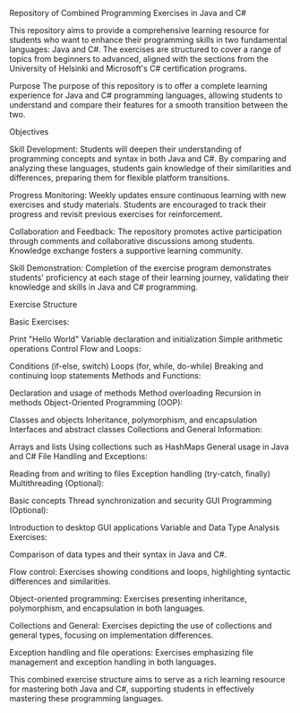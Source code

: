 Repository of Combined Programming Exercises in Java and C#

This repository aims to provide a comprehensive learning resource for students who want to enhance their programming skills in two fundamental languages: Java and C#. The exercises are structured to cover a range of topics from beginners to advanced, aligned with the sections from the University of Helsinki and Microsoft's C# certification programs.

Purpose
The purpose of this repository is to offer a complete learning experience for Java and C# programming languages, allowing students to understand and compare their features for a smooth transition between the two.

Objectives

Skill Development: Students will deepen their understanding of programming concepts and syntax in both Java and C#. By comparing and analyzing these languages, students gain knowledge of their similarities and differences, preparing them for flexible platform transitions.

Progress Monitoring: Weekly updates ensure continuous learning with new exercises and study materials. Students are encouraged to track their progress and revisit previous exercises for reinforcement.

Collaboration and Feedback: The repository promotes active participation through comments and collaborative discussions among students. Knowledge exchange fosters a supportive learning community.

Skill Demonstration: Completion of the exercise program demonstrates students' proficiency at each stage of their learning journey, validating their knowledge and skills in Java and C# programming.

Exercise Structure

Basic Exercises:

Print "Hello World"
Variable declaration and initialization
Simple arithmetic operations
Control Flow and Loops:

Conditions (if-else, switch)
Loops (for, while, do-while)
Breaking and continuing loop statements
Methods and Functions:

Declaration and usage of methods
Method overloading
Recursion in methods
Object-Oriented Programming (OOP):

Classes and objects
Inheritance, polymorphism, and encapsulation
Interfaces and abstract classes
Collections and General Information:

Arrays and lists
Using collections such as HashMaps
General usage in Java and C#
File Handling and Exceptions:

Reading from and writing to files
Exception handling (try-catch, finally)
Multithreading (Optional):

Basic concepts
Thread synchronization and security
GUI Programming (Optional):

Introduction to desktop GUI applications
Variable and Data Type Analysis Exercises:

Comparison of data types and their syntax in Java and C#.

Flow control: Exercises showing conditions and loops, highlighting syntactic differences and similarities.

Object-oriented programming: Exercises presenting inheritance, polymorphism, and encapsulation in both languages.

Collections and General: Exercises depicting the use of collections and general types, focusing on implementation differences.

Exception handling and file operations: Exercises emphasizing file management and exception handling in both languages.

This combined exercise structure aims to serve as a rich learning resource for mastering both Java and C#, supporting students in effectively mastering these programming languages.
